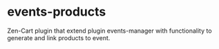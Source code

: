 # events-products
Zen-Cart plugin that extend plugin events-manager with functionality to generate and link products to event.
